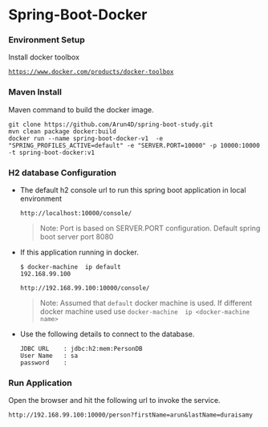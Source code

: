 # Spring-Boot-Docker

### Environment Setup
Install docker toolbox

[`https://www.docker.com/products/docker-toolbox`](https://www.docker.com/products/docker-toolbox)

### Maven Install

Maven command to build the docker image.

``` 
git clone https://github.com/Arun4D/spring-boot-study.git
mvn clean package docker:build
docker run --name spring-boot-docker-v1  -e "SPRING_PROFILES_ACTIVE=default" -e "SERVER.PORT=10000" -p 10000:10000 -t spring-boot-docker:v1
```

### H2 database Configuration

* The default h2 console url to run this spring boot application in local environment

    ````
    http://localhost:10000/console/
    ````
    > Note: Port is based on SERVER.PORT configuration. Default spring boot server port 8080


* If this application running in docker. 

    ````
    $ docker-machine  ip default
    192.168.99.100
    
    http://192.168.99.100:10000/console/
    ````
    > Note: Assumed that `default` docker machine  is used. If different docker machine used use `docker-machine  ip <docker-machine name>`

* Use the following details to connect to the database.

    ````
    JDBC URL    : jdbc:h2:mem:PersonDB
    User Name   : sa
    password    :
    ````
### Run Application

Open the browser and hit the following url to invoke the service.
````
http://192.168.99.100:10000/person?firstName=arun&lastName=duraisamy
````

